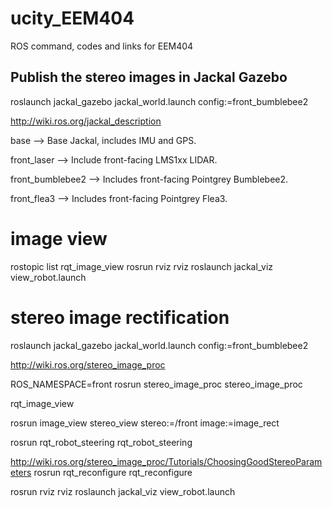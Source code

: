 # ucity_EEM404
ROS command, codes and links for EEM404


## Publish the stereo images in Jackal Gazebo

roslaunch jackal_gazebo jackal_world.launch config:=front_bumblebee2

http://wiki.ros.org/jackal_description

base --> Base Jackal, includes IMU and GPS.

front_laser --> Include front-facing LMS1xx LIDAR.

front_bumblebee2 --> Includes front-facing Pointgrey Bumblebee2.

front_flea3 --> Includes front-facing Pointgrey Flea3.


# image view 
rostopic list
rqt_image_view
rosrun rviz rviz
roslaunch jackal_viz view_robot.launch


# stereo image rectification 

roslaunch jackal_gazebo jackal_world.launch config:=front_bumblebee2

http://wiki.ros.org/stereo_image_proc

ROS_NAMESPACE=front rosrun stereo_image_proc stereo_image_proc

rqt_image_view

rosrun image_view stereo_view stereo:=/front image:=image_rect

rosrun rqt_robot_steering rqt_robot_steering 

http://wiki.ros.org/stereo_image_proc/Tutorials/ChoosingGoodStereoParameters
rosrun rqt_reconfigure rqt_reconfigure

rosrun rviz rviz
roslaunch jackal_viz view_robot.launch


